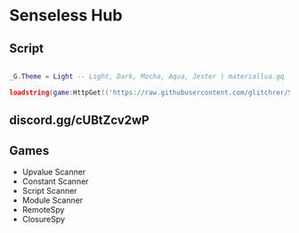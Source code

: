 # Senseless Hub

## Script
```lua

_G.Theme = Light -- Light, Dark, Mocha, Aqua, Jester | materiallua.gq

loadstring(game:HttpGet(('https://raw.githubusercontent.com/glitchrer/Senseless-Hub/main/Loader.lua'),true))()
```

## discord.gg/cUBtZcv2wP

## Games
 * Upvalue Scanner
 * Constant Scanner
 * Script Scanner
 * Module Scanner
 * RemoteSpy
 * ClosureSpy
